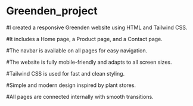 # Greenden_project
#I created a responsive Greenden website using HTML and Tailwind CSS.

#It includes a Home page, a Product page, and a Contact page.

#The navbar is available on all pages for easy navigation.

#The website is fully mobile-friendly and adapts to all screen sizes.

#Tailwind CSS is used for fast and clean styling.

#Simple and modern design inspired by plant stores.

#All pages are connected internally with smooth transitions.
